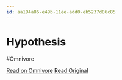 ```yaml
---
id: aa194a86-e49b-11ee-add0-eb5237d86c85
---
```


# Hypothesis
#Omnivore

[Read on Omnivore](https://omnivore.app/me/hypothesis-18e4e11c7a5)
[Read Original](https://hypothes.is/a/KmHMBuSaEe6ZuEdlrmi_GQ)

